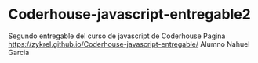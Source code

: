 # Coderhouse-javascript-entregable2

Segundo entregable del curso de javascript de Coderhouse
Pagina https://zykrel.github.io/Coderhouse-javascript-entregable/
Alumno Nahuel Garcia
